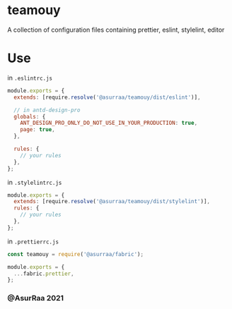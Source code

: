 # teamouy

A collection of configuration files containing prettier, eslint, stylelint, editor

# Use

in `.eslintrc.js`

```js
module.exports = {
  extends: [require.resolve('@asurraa/teamouy/dist/eslint')],

  // in antd-design-pro
  globals: {
    ANT_DESIGN_PRO_ONLY_DO_NOT_USE_IN_YOUR_PRODUCTION: true,
    page: true,
  },

  rules: {
    // your rules
  },
};
```

in `.stylelintrc.js`

```js
module.exports = {
  extends: [require.resolve('@asurraa/teamouy/dist/stylelint')],
  rules: {
    // your rules
  },
};
```

in `.prettierrc.js`

```js
const teamouy = require('@asurraa/fabric');

module.exports = {
  ...fabric.prettier,
};
```

### @AsurRaa 2021

